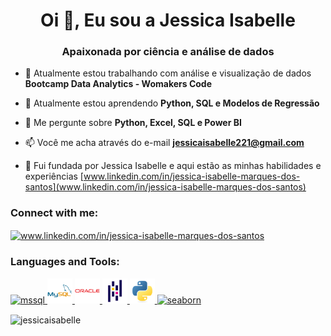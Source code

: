 <h1 align="center">Oi 👋, Eu sou a Jessica Isabelle</h1>
<h3 align="center">Apaixonada por ciência e análise de dados</h3>

- 🔭 Atualmente estou trabalhando com análise e visualização de dados **Bootcamp Data Analytics - Womakers Code**

- 🌱 Atualmente estou aprendendo **Python, SQL e Modelos de Regressão**

- 💬 Me pergunte sobre **Python, Excel, SQL e Power BI**

- 📫 Você me acha através do e-mail **jessicaisabelle221@gmail.com**

- 📄 Fui fundada por Jessica Isabelle e aqui estão as minhas habilidades e experiências [www.linkedin.com/in/jessica-isabelle-marques-dos-santos](www.linkedin.com/in/jessica-isabelle-marques-dos-santos)

<h3 align="left">Connect with me:</h3>
<p align="left">
<a href="https://linkedin.com/in/www.linkedin.com/in/jessica-isabelle-marques-dos-santos" target="blank"><img align="center" src="https://raw.githubusercontent.com/rahuldkjain/github-profile-readme-generator/master/src/images/icons/Social/linked-in-alt.svg" alt="www.linkedin.com/in/jessica-isabelle-marques-dos-santos" height="30" width="40" /></a>
</p>

<h3 align="left">Languages and Tools:</h3>
<p align="left"> <a href="https://www.microsoft.com/en-us/sql-server" target="_blank" rel="noreferrer"> <img src="https://www.svgrepo.com/show/303229/microsoft-sql-server-logo.svg" alt="mssql" width="40" height="40"/> </a> <a href="https://www.mysql.com/" target="_blank" rel="noreferrer"> <img src="https://raw.githubusercontent.com/devicons/devicon/master/icons/mysql/mysql-original-wordmark.svg" alt="mysql" width="40" height="40"/> </a> <a href="https://www.oracle.com/" target="_blank" rel="noreferrer"> <img src="https://raw.githubusercontent.com/devicons/devicon/master/icons/oracle/oracle-original.svg" alt="oracle" width="40" height="40"/> </a> <a href="https://pandas.pydata.org/" target="_blank" rel="noreferrer"> <img src="https://raw.githubusercontent.com/devicons/devicon/2ae2a900d2f041da66e950e4d48052658d850630/icons/pandas/pandas-original.svg" alt="pandas" width="40" height="40"/> </a> <a href="https://www.python.org" target="_blank" rel="noreferrer"> <img src="https://raw.githubusercontent.com/devicons/devicon/master/icons/python/python-original.svg" alt="python" width="40" height="40"/> </a> <a href="https://seaborn.pydata.org/" target="_blank" rel="noreferrer"> <img src="https://seaborn.pydata.org/_images/logo-mark-lightbg.svg" alt="seaborn" width="40" height="40"/> </a> </p>

<p><img align="center" src="https://github-readme-stats.vercel.app/api/top-langs?username=jessicaisabelle&show_icons=true&locale=en&layout=compact" alt="jessicaisabelle" /></p>






<!---
- 👋 Hi, I’m @JessicaIsabelle
- 👀 I’m interested in ...
- 🌱 I’m currently learning ...
- 💞️ I’m looking to collaborate on ...
- 📫 How to reach me ...

JessicaIsabelle/JessicaIsabelle is a ✨ special ✨ repository because its `README.md` (this file) appears on your GitHub profile.
You can click the Preview link to take a look at your changes.
--->
